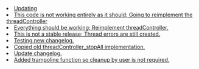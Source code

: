 <li> <a href="http://github.com/RagingGrim/mnl/commit/a059030bfb4561ef5db5b9426222f8f45e3d06cb">Updating</a>
</li> 
<li> <a href="http://github.com/RagingGrim/mnl/commit/5c4fe29481fad55cc06a4095a54faf2d0079fc68">This code is not working entirely as it should; Going to reimplement the threadController</a>
</li> 
<li> <a href="http://github.com/RagingGrim/mnl/commit/bb2d848d5772dfd4658f5ae04b2f1d46478b9365">Everything should be working; Reimplement threadController.</a>
</li> 
<li> <a href="http://github.com/RagingGrim/mnl/commit/b4acdc4ed19a2579650bf0b47331f5709a1ca15d">This is not a stable release; Thread errors are still created.</a>
</li> 
<li> <a href="http://github.com/RagingGrim/mnl/commit/369d202696517555609d3bf1235f3db96c5a8c82">Testing new changelog.</a>
</li> 
<li> <a href="http://github.com/RagingGrim/mnl/commit/1c251dc2b596ed70cb7932d7061435209a29f5b0">Copied old threadController_stopAll implementation.</a>
</li> 
<li> <a href="http://github.com/RagingGrim/mnl/commit/d88c2d914ed7b6ccd105008d6415fc87ad8a860b">Update changelog.</a>
</li> 
<li> <a href="http://github.com/RagingGrim/mnl/commit/c1472ef55001234e54215dd9336d70b57840d647">Added trampoline function so cleanup by user is not required.</a>
</li> 